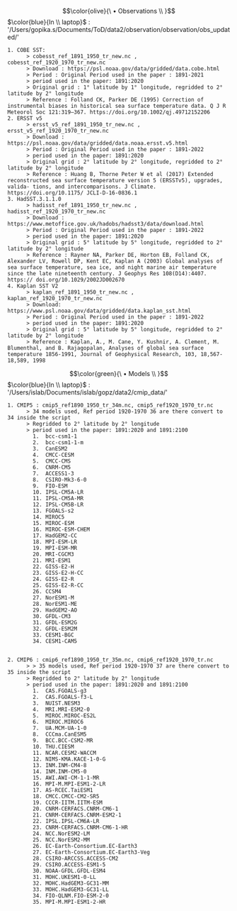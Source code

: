 $$\color{olive}{\ • Observations \\ }$$
           $\color{blue}{In \\ laptop}$ : '/Users/gopika.s/Documents/ToD/data2/observation/observation/obs_updated/'


    1. COBE SST: 
          > cobesst_ref_1891_1950_tr_new.nc , cobesst_ref_1920_1970_tr_new.nc
          > Download : https://psl.noaa.gov/data/gridded/data.cobe.html
          > Period : Original Period used in the paper : 1891-2021
          > period used in the paper: 1891:2020
          > Original grid : 1° latitude by 1° longitude, regridded to 2° latitude by 2° longitude
          > Reference : Folland CK, Parker DE (1995) Correction of instrumental biases in historical sea surface temperature data. Q J R Meteorol Soc 121:319–367. https://doi.org/10.1002/qj.49712152206
    2. ERSST v5
          > ersst_v5_ref_1891_1950_tr_new.nc , ersst_v5_ref_1920_1970_tr_new.nc
          > Download : https://psl.noaa.gov/data/gridded/data.noaa.ersst.v5.html
          > Period : Original Period used in the paper : 1891-2022
          > period used in the paper: 1891:2020
          > Original grid : 2° latitude by 2° longitude, regridded to 2° latitude by 2° longitude
          > Reference : Huang B, Thorne Peter W et al (2017) Extended reconstructed sea surface temperature version 5 (ERSSTv5), upgrades, valida- tions, and intercomparisons. J Climate. https://doi.org/10.1175/ JCLI-D-16-0836.1
    3. HadSST.3.1.1.0
          > hadisst_ref_1891_1950_tr_new.nc , hadisst_ref_1920_1970_tr_new.nc
          > Download : https://www.metoffice.gov.uk/hadobs/hadsst3/data/download.html
          > Period : Original Period used in the paper : 1891-2022
          > period used in the paper: 1891:2020
          > Original grid : 5° latitude by 5° longitude, regridded to 2° latitude by 2° longitude
          > Reference : Rayner NA, Parker DE, Horton EB, Folland CK, Alexander LV, Rowell DP, Kent EC, Kaplan A (2003) Global analyses of sea surface temperature, sea ice, and night marine air temperature since the late nineteenth century. J Geophys Res 108(D14):4407. https:// doi.org/10.1029/2002JD002670
    4. Kaplan SST V2
          > kaplan_ref_1891_1950_tr_new.nc , kaplan_ref_1920_1970_tr_new.nc
          > Download: https://www.psl.noaa.gov/data/gridded/data.kaplan_sst.html
          > Period : Original Period used in the paper : 1891-2022
          > period used in the paper: 1891:2020
          > Original grid : 5° latitude by 5° longitude, regridded to 2° latitude by 2° longitude
          > Reference : Kaplan, A., M. Cane, Y. Kushnir, A. Clement, M. Blumenthal, and B. Rajagopalan, Analyses of global sea surface temperature 1856-1991, Journal of Geophysical Research, 103, 18,567-18,589, 1998
          
$$\color{green}{\ • Models \\ }$$
           $\color{blue}{In \\ laptop}$ : '/Users/islab/Documents/islab/gopz/data2/cmip_data/'


    1. CMIP5 : cmip5_ref1890_1950_tr_34m.nc, cmip5_ref1920_1970_tr.nc
          > 34 models used, Ref period 1920-1970 36 are there convert to 34 inside the script
          > Regridded to 2° latitude by 2° longitude
          > period used in the paper: 1891:2020 and 1891:2100
            1.	bcc-csm1-1
            2.	bcc-csm1-1-m
            3.	CanESM2
            4.	CMCC-CESM
            5.	CMCC-CMS
            6.	CNRM-CM5
            7.	ACCESS1-3
            8.	CSIRO-Mk3-6-0
            9.	FIO-ESM
            10.	IPSL-CM5A-LR
            11.	IPSL-CM5A-MR
            12.	IPSL-CM5B-LR
            13.	FGOALS-s2
            14.	MIROC5
            15.	MIROC-ESM
            16.	MIROC-ESM-CHEM
            17.	HadGEM2-CC
            18.	MPI-ESM-LR
            19.	MPI-ESM-MR
            20.	MRI-CGCM3
            21.	MRI-ESM1
            22.	GISS-E2-H
            23.	GISS-E2-H-CC
            24.	GISS-E2-R
            25.	GISS-E2-R-CC
            26.	CCSM4
            27.	NorESM1-M
            28.	NorESM1-ME
            29.	HadGEM2-AO
            30.	GFDL-CM3
            31.	GFDL-ESM2G
            32.	GFDL-ESM2M
            33.	CESM1-BGC
            34.	CESM1-CAM5

          
    2. CMIP6 : cmip6_ref1890_1950_tr_35m.nc, cmip6_ref1920_1970_tr.nc
          > > 35 models used, Ref period 1920-1970 37 are there convert to 35 inside the script
          > Regridded to 2° latitude by 2° longitude
          > period used in the paper: 1891:2020 and 1891:2100
            1.	CAS.FGOALS-g3
            2.	CAS.FGOALS-f3-L
            3.	NUIST.NESM3
            4.	MRI.MRI-ESM2-0
            5.	MIROC.MIROC-ES2L
            6.	MIROC.MIROC6
            7.	UA.MCM-UA-1-0
            8.	CCCma.CanESM5
            9.	BCC.BCC-CSM2-MR
            10.	THU.CIESM
            11.	NCAR.CESM2-WACCM
            12.	NIMS-KMA.KACE-1-0-G
            13.	INM.INM-CM4-8
            14.	INM.INM-CM5-0
            15.	AWI.AWI-CM-1-1-MR
            16.	MPI-M.MPI-ESM1-2-LR
            17.	AS-RCEC.TaiESM1
            18.	CMCC.CMCC-CM2-SR5
            19.	CCCR-IITM.IITM-ESM
            20.	CNRM-CERFACS.CNRM-CM6-1
            21.	CNRM-CERFACS.CNRM-ESM2-1
            22.	IPSL.IPSL-CM6A-LR
            23.	CNRM-CERFACS.CNRM-CM6-1-HR
            24.	NCC.NorESM2-LM
            25.	NCC.NorESM2-MM
            26.	EC-Earth-Consortium.EC-Earth3
            27.	EC-Earth-Consortium.EC-Earth3-Veg
            28.	CSIRO-ARCCSS.ACCESS-CM2
            29.	CSIRO.ACCESS-ESM1-5
            30.	NOAA-GFDL.GFDL-ESM4
            31.	MOHC.UKESM1-0-LL
            32.	MOHC.HadGEM3-GC31-MM
            33.	MOHC.HadGEM3-GC31-LL
            34.	FIO-QLNM.FIO-ESM-2-0
            35.	MPI-M.MPI-ESM1-2-HR

 
